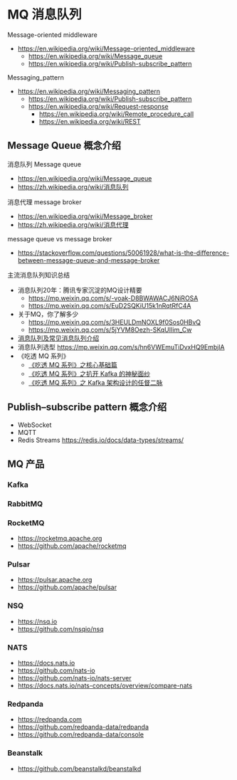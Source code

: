 # MQ 消息队列

Message-oriented middleware
- https://en.wikipedia.org/wiki/Message-oriented_middleware
  - https://en.wikipedia.org/wiki/Message_queue
  - https://en.wikipedia.org/wiki/Publish-subscribe_pattern

Messaging_pattern
- https://en.wikipedia.org/wiki/Messaging_pattern
  - https://en.wikipedia.org/wiki/Publish-subscribe_pattern
  - https://en.wikipedia.org/wiki/Request-response
    - https://en.wikipedia.org/wiki/Remote_procedure_call
    - https://en.wikipedia.org/wiki/REST


## Message Queue 概念介绍

消息队列 Message queue
- https://en.wikipedia.org/wiki/Message_queue
- https://zh.wikipedia.org/wiki/消息队列

消息代理 message broker
- https://en.wikipedia.org/wiki/Message_broker
- https://zh.wikipedia.org/wiki/消息代理

message queue vs message broker
- https://stackoverflow.com/questions/50061928/what-is-the-difference-between-message-queue-and-message-broker

主流消息队列知识总结
- 消息队列20年：腾讯专家沉淀的MQ设计精要
  - https://mp.weixin.qq.com/s/-voak-D8BWAWACJ6NiROSA
  - https://mp.weixin.qq.com/s/EuD2SQKiU15k1nRqtRfC4A
- 关于MQ，你了解多少
  - https://mp.weixin.qq.com/s/3HEULDmNOXL9f0Sos0HBvQ
  - https://mp.weixin.qq.com/s/5jYVM8Oezh-SKqUIIim_Cw
- [消息队列及常见消息队列介绍](https://cloud.tencent.com/developer/article/1006035)
- 消息队列选型 https://mp.weixin.qq.com/s/hn6VWEmuTiDvxHQ9EmbjlA
- 《吃透 MQ 系列》
  - [《吃透 MQ 系列》之核心基础篇](https://mp.weixin.qq.com/s/KWoOW1TeJoMhGOSM7AlReg)
  - [《吃透 MQ 系列》之扒开 Kafka 的神秘面纱](https://mp.weixin.qq.com/s/vSJCutIDHdP5AGmbAs13bA)
  - [《吃透 MQ 系列》之 Kafka 架构设计的任督二脉](https://mp.weixin.qq.com/s/GzQ19XSMGEesthLOO7wxOg)



## Publish–subscribe pattern 概念介绍
- WebSocket
- MQTT
- Redis Streams https://redis.io/docs/data-types/streams/


## MQ 产品
### Kafka

### RabbitMQ

### RocketMQ
- https://rocketmq.apache.org
- https://github.com/apache/rocketmq

### Pulsar
- https://pulsar.apache.org
- https://github.com/apache/pulsar

### NSQ
- https://nsq.io
- https://github.com/nsqio/nsq

### NATS
- https://docs.nats.io
- https://github.com/nats-io
- https://github.com/nats-io/nats-server
- https://docs.nats.io/nats-concepts/overview/compare-nats

### Redpanda
- https://redpanda.com
- https://github.com/redpanda-data/redpanda
- https://github.com/redpanda-data/console

### Beanstalk
- https://github.com/beanstalkd/beanstalkd

